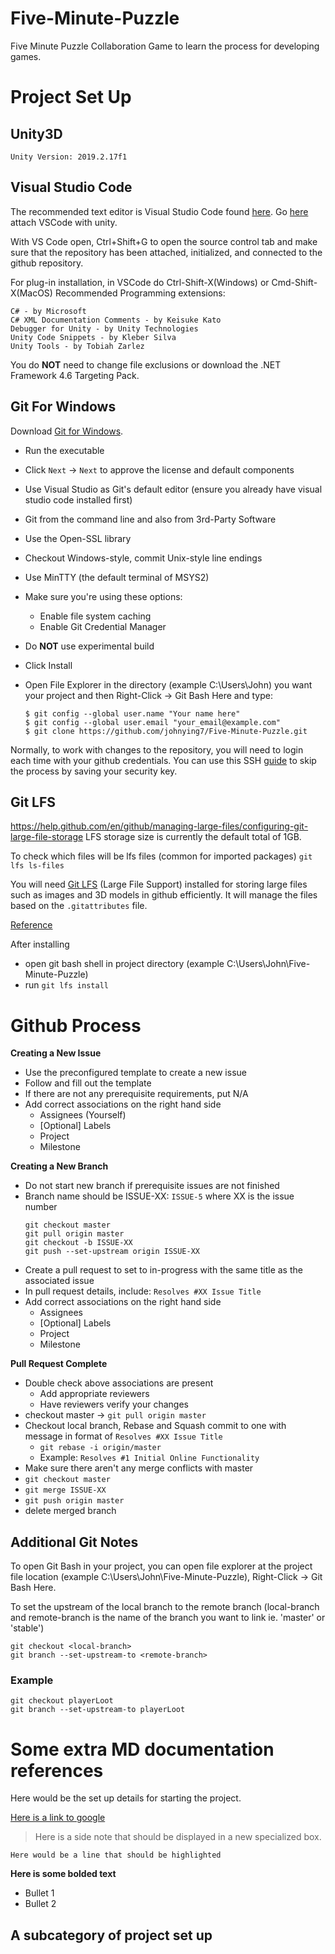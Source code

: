 # Five-Minute-Puzzle

Five Minute Puzzle Collaboration Game to learn the process for developing games.

# Project Set Up

## Unity3D

```
Unity Version: 2019.2.17f1
```

## Visual Studio Code

The recommended text editor is Visual Studio Code found [here](https://code.visualstudio.com/).
Go [here](https://code.visualstudio.com/docs/other/unity) attach VSCode with unity.

With VS Code open, Ctrl+Shift+G to open the source control tab and make sure that the repository has been attached, initialized, and connected to the github repository.

For plug-in installation, in VSCode do Ctrl-Shift-X(Windows) or Cmd-Shift-X(MacOS)
Recommended Programming extensions:
```
C# - by Microsoft
C# XML Documentation Comments - by Keisuke Kato
Debugger for Unity - by Unity Technologies
Unity Code Snippets - by Kleber Silva
Unity Tools - by Tobiah Zarlez
```

You do **NOT** need to change file exclusions or download the .NET Framework 4.6 Targeting Pack.

## Git For Windows

Download [Git for Windows](https://gitforwindows.org/).

* Run the executable
* Click ``Next`` -> ``Next`` to approve the license and default components
* Use Visual Studio as Git's default editor (ensure you already have visual studio code installed first)
* Git from the command line and also from 3rd-Party Software
* Use the Open-SSL library
* Checkout Windows-style, commit Unix-style line endings
* Use MinTTY (the default terminal of MSYS2)
* Make sure you're using these options:
  * Enable file system caching
  * Enable Git Credential Manager
* Do **NOT** use experimental build
* Click Install

* Open File Explorer in the directory (example C:\Users\John) you want your project and then Right-Click -> Git Bash Here and type:
  ```
  $ git config --global user.name "Your name here"
  $ git config --global user.email "your_email@example.com"
  $ git clone https://github.com/johnying7/Five-Minute-Puzzle.git
  ```

Normally, to work with changes to the repository, you will need to login each time with your github credentials. You can use this SSH [guide](https://help.github.com/en/github/authenticating-to-github/connecting-to-github-with-ssh) to skip the process by saving your security key.

## Git LFS

https://help.github.com/en/github/managing-large-files/configuring-git-large-file-storage
LFS storage size is currently the default total of 1GB.

To check which files will be lfs files (common for imported packages)
``git lfs ls-files``

You will need [Git LFS](https://git-lfs.github.com/) (Large File Support) installed for storing large files such as images and 3D models in github efficiently. It will manage the files based on the ``.gitattributes`` file.

[Reference](https://thoughtbot.com/blog/how-to-git-with-unity)

After installing
* open git bash shell in project directory (example C:\Users\John\Five-Minute-Puzzle)
* run ``git lfs install``

# Github Process

**Creating a New Issue**
* Use the preconfigured template to create a new issue
* Follow and fill out the template
* If there are not any prerequisite requirements, put N/A
* Add correct associations on the right hand side
  * Assignees (Yourself)
  * [Optional] Labels
  * Project
  * Milestone

**Creating a New Branch**
* Do not start new branch if prerequisite issues are not finished
* Branch name should be ISSUE-XX: ``ISSUE-5`` where XX is the issue number
  ```
  git checkout master
  git pull origin master
  git checkout -b ISSUE-XX
  git push --set-upstream origin ISSUE-XX
  ```
* Create a pull request to set to in-progress with the same title as the associated issue
* In pull request details, include: ``Resolves #XX Issue Title``
* Add correct associations on the right hand side
  * Assignees
  * [Optional] Labels
  * Project
  * Milestone

**Pull Request Complete**
* Double check above associations are present
  * Add appropriate reviewers
  * Have reviewers verify your changes
* checkout master -> ``git pull origin master``
* Checkout local branch, Rebase and Squash commit to one with message in format of ``Resolves #XX Issue Title``
  * ``git rebase -i origin/master``
  * Example: ``Resolves #1 Initial Online Functionality``
* Make sure there aren't any merge conflicts with master
* ``git checkout master``
* ``git merge ISSUE-XX``
* ``git push origin master``
* delete merged branch

## Additional Git Notes

To open Git Bash in your project, you can open file explorer at the project file location (example C:\Users\John\Five-Minute-Puzzle), Right-Click -> Git Bash Here.

To set the upstream of the local branch to the remote branch (local-branch and remote-branch is the name of the branch you want to link ie. 'master' or 'stable')
```
git checkout <local-branch>
git branch --set-upstream-to <remote-branch>
```
### Example
```
git checkout playerLoot
git branch --set-upstream-to playerLoot
```

# Some extra MD documentation references
Here would be the set up details for starting the project.

[Here is a link to google](https://www.google.com)

> Here is a side note
> that should be displayed in a new specialized box.

``Here would be a line that should be highlighted``

**Here is some bolded text**

* Bullet 1
* Bullet 2

## A subcategory of project set up